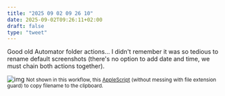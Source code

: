 ```yaml
---
title: "2025 09 02 09 26 10"
date: 2025-09-02T09:26:11+02:00
draft: false
type: "tweet"
---
```

Good old Automator folder actions... I didn't remember it was so tedious to rename default screenshots (there's no option to add date and time, we must chain both actions together).

![img](2025-09-02-09-43-38.png)
<small>Not shown in this workflow, this [AppleScript](https://apple.stackexchange.com/a/418897) (without messing with file extension guard) to copy filename to the clipboard.</small>
